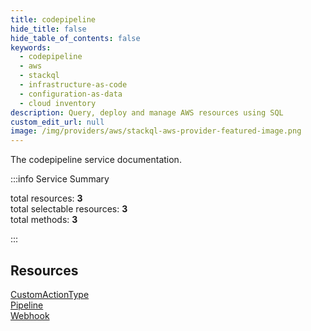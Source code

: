 ```yaml
---
title: codepipeline
hide_title: false
hide_table_of_contents: false
keywords:
  - codepipeline
  - aws
  - stackql
  - infrastructure-as-code
  - configuration-as-data
  - cloud inventory
description: Query, deploy and manage AWS resources using SQL
custom_edit_url: null
image: /img/providers/aws/stackql-aws-provider-featured-image.png
---
```


The codepipeline service documentation.

:::info Service Summary

<div class="row">
<div class="providerDocColumn">
<span>total resources:&nbsp;<b>3</b></span><br />
<span>total selectable resources:&nbsp;<b>3</b></span><br />
<span>total methods:&nbsp;<b>3</b></span><br />
</div>
</div>

:::

## Resources
<div class="row">
<div class="providerDocColumn">
<a href="/providers/aws/codepipeline/CustomActionType/">CustomActionType</a><br />
<a href="/providers/aws/codepipeline/Pipeline/">Pipeline</a>
</div>
<div class="providerDocColumn">
<a href="/providers/aws/codepipeline/Webhook/">Webhook</a>
</div>
</div>